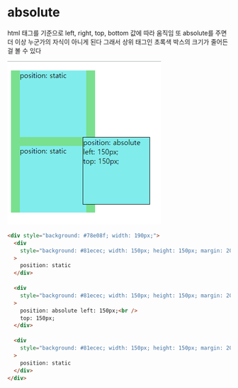 # absolute

html 태그를 기준으로 left, right, top, bottom 값에 따라 움직임
또 absolute를 주면 더 이상 누군가의 자식이 아니게 된다
그래서 상위 태그인 초록색 박스의 크기가 줄어든 걸 볼 수 있다

![absolute](./images/absolute.png)

```html
<div style="background: #78e08f; width: 190px;">
  <div
    style="background: #81ecec; width: 150px; height: 150px; margin: 20px; color: black;"
  >
    position: static
  </div>

  <div
    style="background: #81ecec; width: 150px; height: 150px; margin: 20px; color: black; position: absolute; top: 150px; left: 150px; border: 1px solid black;"
  >
    position: absolute left: 150px;<br />
    top: 150px;
  </div>

  <div
    style="background: #81ecec; width: 150px; height: 150px; margin: 20px; color: black;"
  >
    position: static
  </div>
</div>
```
